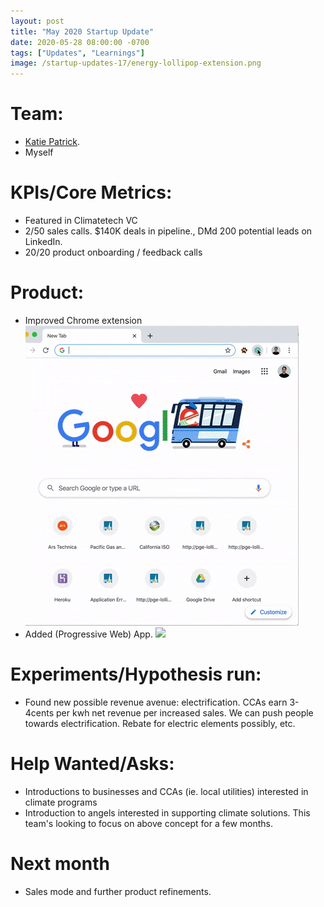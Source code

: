 ```yaml
---
layout: post
title: "May 2020 Startup Update"
date: 2020-05-28 08:00:00 -0700
tags: ["Updates", "Learnings"]
image: /startup-updates-17/energy-lollipop-extension.png
---
```


# Team: 

- [Katie Patrick](https://twitter.com/katiepatrick).
- Myself

# KPIs/Core Metrics:

- Featured in Climatetech VC
- 2/50 sales calls. $140K deals in pipeline., DMd 200 potential leads on LinkedIn.
- 20/20 product onboarding / feedback calls

# Product:

- Improved Chrome extension
  ![](/assets/startup-updates-17/energy-lollipop-personal.gif)
- Added (Progressive Web) App.
  ![](/assets/startup-updates-17/energy-lollipop-personal-phone.gif)

# Experiments/Hypothesis run:

- Found new possible revenue avenue: electrification. CCAs earn 3-4cents per kwh net revenue per increased sales. We can push people towards electrification. Rebate for electric elements possibly, etc.

# Help Wanted/Asks:

- Introductions to businesses and CCAs (ie. local utilities) interested in climate programs
- Introduction to angels interested in supporting climate solutions. This team's looking to focus on above concept for a few months.

# Next month

- Sales mode and further product refinements.
